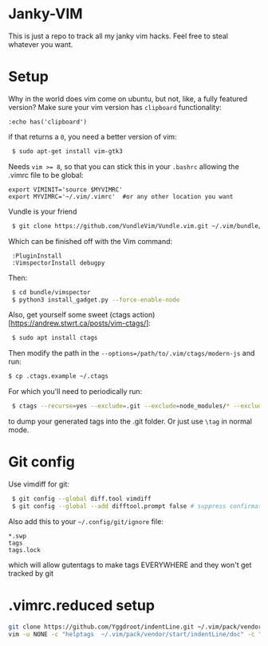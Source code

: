 # Janky-VIM
This is just a repo to track all my janky vim hacks. Feel free to steal whatever you want.

# Setup
Why in the world does vim come on ubuntu, but not, like, a fully featured version? Make sure your vim version has `clipboard` functionality:
```vim
:echo has('clipboard')
```
if that returns a `0`, you need a better version of vim:
```bash
 $ sudo apt-get install vim-gtk3
```

Needs `vim >= 8`, so that you can stick this in your `.bashrc` allowing the .vimrc file to be global:
```
export VIMINIT='source $MYVIMRC'
export MYVIMRC='~/.vim/.vimrc'  #or any other location you want
```

Vundle is your friend
```bash
 $ git clone https://github.com/VundleVim/Vundle.vim.git ~/.vim/bundle/Vundle.vim
```
Which can be finished off with the Vim command:
```vim
 :PluginInstall
 :VimspectorInstall debugpy
```
Then:
```bash
 $ cd bundle/vimspector
 $ python3 install_gadget.py --force-enable-node
```


Also, get yourself some sweet (ctags action)[https://andrew.stwrt.ca/posts/vim-ctags/]:
```bash
 $ sudo apt install ctags
```
Then modify the path in the `--options=/path/to/.vim/ctags/modern-js` and run:
```bash
$ cp .ctags.example ~/.ctags
```
For which you'll need to periodically run:
```bash
 $ ctags --recurse=yes --exclude=.git --exclude=node_modules/* --exclude=venv/*
```
to dump your generated tags into the .git folder. Or just use `\tag` in normal mode.

# Git config
Use vimdiff for git:
```bash
 $ git config --global diff.tool vimdiff
 $ git config --global --add difftool.prompt false # suppress confirmation
```

Also add this to your `~/.config/git/ignore` file:
```
*.swp
tags
tags.lock
```
which will allow gutentags to make tags EVERYWHERE and they won't get tracked by git


# .vimrc.reduced setup
```bash
git clone https://github.com/Yggdroot/indentLine.git ~/.vim/pack/vendor/start/indentLine
vim -u NONE -c "helptags  ~/.vim/pack/vendor/start/indentLine/doc" -c "q"
```
